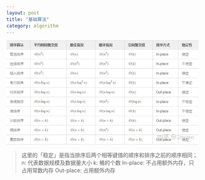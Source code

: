 ```yaml
---
layout: post
title: "基础算法"
category: algorithm
---
```


![algorithm-table](/assets/images/algorithm-table.jpg)

> 这里的「稳定」是指当排序后两个相等键值的顺序和排序之前的顺序相同；
n: 代表数据规模及数据量大小
k: 桶的个数
In-place: 不占用额外内存，只占用常数内存
Out-place: 占用额外内存
